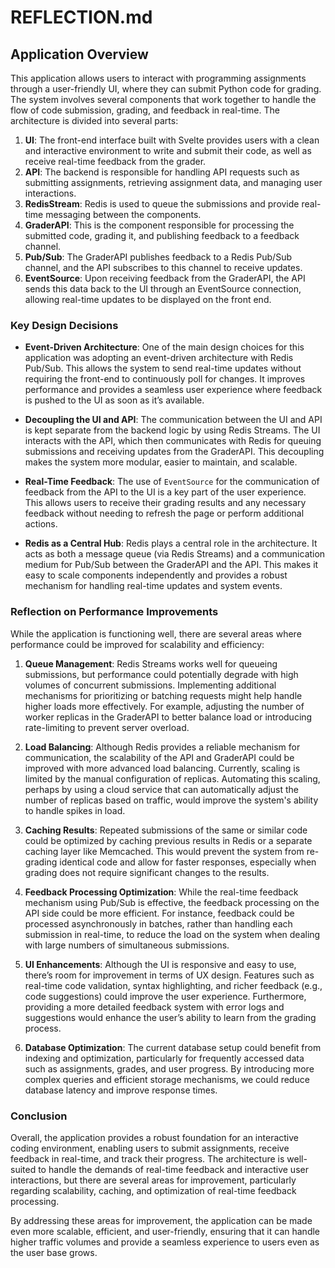 # REFLECTION.md

## Application Overview

This application allows users to interact with programming assignments through a user-friendly UI, where they can submit Python code for grading. The system involves several components that work together to handle the flow of code submission, grading, and feedback in real-time. The architecture is divided into several parts:

1. **UI**: The front-end interface built with Svelte provides users with a clean and interactive environment to write and submit their code, as well as receive real-time feedback from the grader.
2. **API**: The backend is responsible for handling API requests such as submitting assignments, retrieving assignment data, and managing user interactions.
3. **RedisStream**: Redis is used to queue the submissions and provide real-time messaging between the components.
4. **GraderAPI**: This is the component responsible for processing the submitted code, grading it, and publishing feedback to a feedback channel.
5. **Pub/Sub**: The GraderAPI publishes feedback to a Redis Pub/Sub channel, and the API subscribes to this channel to receive updates.
6. **EventSource**: Upon receiving feedback from the GraderAPI, the API sends this data back to the UI through an EventSource connection, allowing real-time updates to be displayed on the front end.

### Key Design Decisions

- **Event-Driven Architecture**: One of the main design choices for this application was adopting an event-driven architecture with Redis Pub/Sub. This allows the system to send real-time updates without requiring the front-end to continuously poll for changes. It improves performance and provides a seamless user experience where feedback is pushed to the UI as soon as it’s available.
  
- **Decoupling the UI and API**: The communication between the UI and API is kept separate from the backend logic by using Redis Streams. The UI interacts with the API, which then communicates with Redis for queuing submissions and receiving updates from the GraderAPI. This decoupling makes the system more modular, easier to maintain, and scalable.

- **Real-Time Feedback**: The use of `EventSource` for the communication of feedback from the API to the UI is a key part of the user experience. This allows users to receive their grading results and any necessary feedback without needing to refresh the page or perform additional actions.

- **Redis as a Central Hub**: Redis plays a central role in the architecture. It acts as both a message queue (via Redis Streams) and a communication medium for Pub/Sub between the GraderAPI and the API. This makes it easy to scale components independently and provides a robust mechanism for handling real-time updates and system events.

### Reflection on Performance Improvements

While the application is functioning well, there are several areas where performance could be improved for scalability and efficiency:

1. **Queue Management**: Redis Streams works well for queueing submissions, but performance could potentially degrade with high volumes of concurrent submissions. Implementing additional mechanisms for prioritizing or batching requests might help handle higher loads more effectively. For example, adjusting the number of worker replicas in the GraderAPI to better balance load or introducing rate-limiting to prevent server overload.

2. **Load Balancing**: Although Redis provides a reliable mechanism for communication, the scalability of the API and GraderAPI could be improved with more advanced load balancing. Currently, scaling is limited by the manual configuration of replicas. Automating this scaling, perhaps by using a cloud service that can automatically adjust the number of replicas based on traffic, would improve the system's ability to handle spikes in load.

3. **Caching Results**: Repeated submissions of the same or similar code could be optimized by caching previous results in Redis or a separate caching layer like Memcached. This would prevent the system from re-grading identical code and allow for faster responses, especially when grading does not require significant changes to the results.

4. **Feedback Processing Optimization**: While the real-time feedback mechanism using Pub/Sub is effective, the feedback processing on the API side could be more efficient. For instance, feedback could be processed asynchronously in batches, rather than handling each submission in real-time, to reduce the load on the system when dealing with large numbers of simultaneous submissions.

5. **UI Enhancements**: Although the UI is responsive and easy to use, there’s room for improvement in terms of UX design. Features such as real-time code validation, syntax highlighting, and richer feedback (e.g., code suggestions) could improve the user experience. Furthermore, providing a more detailed feedback system with error logs and suggestions would enhance the user’s ability to learn from the grading process.

6. **Database Optimization**: The current database setup could benefit from indexing and optimization, particularly for frequently accessed data such as assignments, grades, and user progress. By introducing more complex queries and efficient storage mechanisms, we could reduce database latency and improve response times.

### Conclusion

Overall, the application provides a robust foundation for an interactive coding environment, enabling users to submit assignments, receive feedback in real-time, and track their progress. The architecture is well-suited to handle the demands of real-time feedback and interactive user interactions, but there are several areas for improvement, particularly regarding scalability, caching, and optimization of real-time feedback processing.

By addressing these areas for improvement, the application can be made even more scalable, efficient, and user-friendly, ensuring that it can handle higher traffic volumes and provide a seamless experience to users even as the user base grows.
